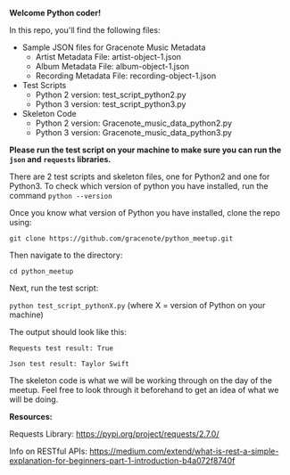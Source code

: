 **Welcome Python coder!**

In this repo, you'll find the following files:
  * Sample JSON files for Gracenote Music Metadata
    * Artist Metadata File: artist-object-1.json 
    * Album Metadata File: album-object-1.json
    * Recording Metadata File: recording-object-1.json 
  * Test Scripts
    * Python 2 version: test_script_python2.py
    * Python 3 version: test_script_python3.py
  * Skeleton Code
    * Python 2 version: Gracenote_music_data_python2.py
    * Python 3 version: Gracenote_music_data_python3.py

**Please run the test script on your machine to make sure you can run the `json` and `requests` libraries.**

There are 2 test scripts and skeleton files, one for Python2 and one for Python3.  To check which version of python you have installed, run the command `python --version`

Once you know what version of Python you have installed, clone the repo using: 

`git clone https://github.com/gracenote/python_meetup.git`

Then navigate to the directory:

`cd python_meetup`

Next, run the test script:

`python test_script_pythonX.py`   (where X = version of Python on your machine)

The output should look like this:

`Requests test result: True`

`Json test result: Taylor Swift`

The skeleton code is what we will be working through on the day of the meetup. Feel free to look through it beforehand to get an idea of what we will be doing.

**Resources:**

Requests Library: https://pypi.org/project/requests/2.7.0/

Info on RESTful APIs: https://medium.com/extend/what-is-rest-a-simple-explanation-for-beginners-part-1-introduction-b4a072f8740f
